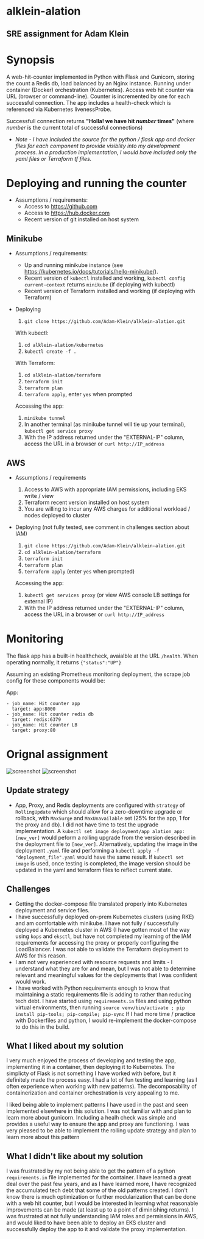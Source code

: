 # alklein-alation

## SRE assignment for Adam Klein

# Synopsis

A web-hit-counter implemented in Python with Flask and Gunicorn, storing the count a Redis db, load balanced by an Nginx instance. Running under container (Docker) orchestration (Kubernetes).  Access web hit counter via URL (browser or command-line).  Counter is incremented by one for each successful connection. The app includes a health-check which is referenced via Kubernetes livenessProbe. 

Successfull connection returns **"Holla! we have hit *number* times"** (where *number* is the current total of successful connections)

* _Note - I have included the source for the python / flask app and docker files for each component to provide visiblity into my development process.  In a production implementation, I would have included only the yaml files or Terraform tf files._
# Deploying and running the counter

* Assumptions / requirements:
  * Access to https://github.com
  * Access to https://hub.docker.com
  * Recent version of git installed on host system
## Minikube 

* Assumptions / requirements: 
  * Up and running minikube instance (see https://kubernetes.io/docs/tutorials/hello-minikube/).
  * Recent version of `kubectl` installed and working, `kubectl config current-context` returns `minikube` (if deploying with kubectl)
  * Recent version of Terraform installed and working (if deploying with Terraform)

* Deploying
  
  1. `git clone https://github.com/Adam-Klein/alklein-alation.git`

    With kubectl:

    1. `cd alklein-alation/kubernetes`
    2. `kubectl create -f .`

    With Terraform:

    1. `cd alklein-alation/terraform`
    2. `terraform init`
    3. `terraform plan`
    4. `terraform apply`, enter `yes` when prompted

  Accessing the app:
  
   1. `minikube tunnel`
   2. In another terminal (as minikube tunnel will tie up your terminal), `kubectl get service proxy` 
   3. With the IP address returned under the "EXTERNAL-IP" column, access the URL in a browser or `curl http://IP_address`
## AWS

* Assumptions / requirements
  1. Access to AWS with appropriate IAM permissions, including EKS write / view 
  2. Terraform recent version installed on host system
  3. You are willing to incur any AWS charges for additional workload / nodes deployed to cluster

* Deploying (not fully tested, see comment in challenges section about IAM)
  1.  `git clone https://github.com/Adam-Klein/alklein-alation.git`
  2.  `cd alklein-alation/terraform`
  3. `terraform init`
  4. `terraform plan`
  5. `terraform apply` (enter `yes` when prompted)

  Accessing the app:

  1.   `kubectl get services proxy` (or view AWS console LB settings for external IP)
  2.   With the IP address returned under the "EXTERNAL-IP" column, access the URL in a browser or `curl http://IP_address`

# Monitoring

The flask app has a built-in healthcheck, avaialble at the URL `/health`.  When operating normally, it returns `{"status":"UP"}`

Assuming an existing Prometheus monitoring deployment, the scrape job config for these components would be:

App:
```
- job_name: Hit counter app
  target: app:8000
- job_name: Hit counter redis db
  target: redis:6379
- job_name: Hit counter LB
  target: proxy:80
```
# Orignal assignment

![screenshot](./images/assignment_p1.png?raw=True)
![screenshot](./images/assignment_p2.png?raw=True)

## Update strategy
* App, Proxy, and Redis deployments are configured with `strategy` of `RollingUpdate` which should allow for a zero-downtime upgrade or rollback, with `MaxSurge` and `MaxUnavailable` set (25% for the app, 1 for the proxy and db).  I did not have time to test the upgrade implementation. A `kubectl set image deployment/app alation_app:[new_ver]` would peform a rolling upgrade from the version described in the deployment file to `[new_ver]`. Alternatively, updating the image in the deployment `.yaml` file and performing a `kubectl apply -f "deployment_file".yaml` would have the same result. If `kubectl set image` is used, once testing is completed, the image version should be updated in the yaml and terraform files to reflect current state.

## Challenges

* Getting the docker-compose file translated properly into Kubernetes deployment and service files.
* I have successfully deployed on-prem Kubernetes clusters (using RKE) and am comfortable with minikube.  I have not fully / successfully deployed a Kubernetes cluster in AWS (I have gotten most of the way using `kops` and `eksctl`, but have not completed my learning of the IAM requirements for accessing the proxy or properly configuring the LoadBalancer. I was not able to validate the Terraform deployment to AWS for this reason. 
* I am not very experienced with resource requests and limits - I understand what they are for and mean, but I was not able to determine relevant and meaningful values for the deployments that I was confident would work. 
*  I have worked with Python requirements enough to know that maintaining a static requirements file is adding to rather than reducing tech debt.  I have started using `requirements.in` files and using python virtual environments, then running `source venv/bin/activate ; pip install pip-tools; pip-compile; pip-sync`  If I had more time / practice with Dockerfiles and python, I would re-implement the docker-compose to do this in the build.  

## What I liked about my solution

I very much enjoyed the process of developing and testing the app, implementing it in a container, then deploying it to Kubernetes.  The simplicty of Flask is not something I have worked with before, but it definitely made the process easy.  I had a lot of fun testing and learning (as I often experience when working with new patterns).  The decomposability of containerization and container orchestration is very appealing to me.  

I liked being able to implement patterns I have used in the past and seen implemented elsewhere in this solution. I was not familiar with and plan to learn more about gunicorn. Including a healh check was simple and provides a useful way to ensure the app and proxy are functioning.  I was very pleased to be able to implement the rolling update strategy and plan to learn more about this pattern

## What I didn't like about my solution

I was frustrated by my not being able to get the pattern of a python `requirements.in` file implemented for the container.  I have learned a great deal over the past few years, and as I have learned more, I have recognized the accumulated tech debt that some of the old patterns created.  I don't know there is much optimization or further modularization that can be done with a web hit counter, but I would be interested in learning what reasonable improvements can be made (at least up to a point of diminishing returns).  I was frustrated at not fully understanding IAM roles and permissions in AWS, and would liked to have been able to deploy an EKS cluster and successfully deploy the app to it and validate the proxy implementation.
